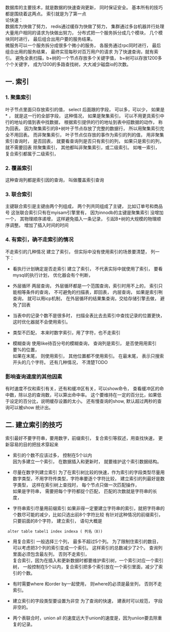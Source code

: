  数据库的主要技术，就是数据的快速查询更新， 同时保证安全。 基本所有的技巧都是围绕着这两点。 索引就是为了第一点  
 论快速：  
 数据库为快做了努力， redis通过缓存为快做了努力， 集群通过多台机器并行处理大量用户相同的请求为快做出努力， 分布式把一个服务拆分成几个模块， 几个模块同时进行， 最后组合出用户要的服务结果。  
 微服务可以一个服务拆分成很多个微小的服务， 各服务通过rpc同时进行， 最后组合出用的服务结果， 最终实现每秒对百万用户的请求
 为了快速查询，就有索引。
 避免全表扫描，b+树的一个节点存放多个关键字值，
 b+树可以存放1200多个个关键字， 成为1200的多路查找树，大大减少磁盘io的次数。 
## 一. 索引
### 1. 聚集索引
叶子节点里面只存放索引的值，
select 后面跟的字段， 可以多，可以少， 如果是* ， 就是这一行的全部字段，
这种情况， 如果是聚集索引， 可以不用更具索引中行的地址的值到表中找数据，
根据索引提供的行的地址到表中招数据的动作， 称为回表。
因为聚集索引的B+树叶子节点存放了完整的数据行， 所以用聚集索引完全不用回表。
而非聚集索引， 叶子节点仅存放的事作为索引的列的值，
用非聚集索引查询时， 是否回表， 就要看查询列是否只有索引的列，
如果只是索引的列， 就不需要回表
除聚集索引， 其他都叫非聚集索引，或二级索引。 如唯一索引， 复合索引都属于二级索引，

### 2. 覆盖索引
 这种查询列都是索引因的查询， 叫做覆盖索引查询

### 3. 联合索引
主键联合索引是主键由两个列组成， 两个列共同组成了主键， 比如订单号和商品号
这张联合索引只有在myisam引擎里有， 因为innodb的主键是聚集索引
没增加一个， 其物理顺序递增，  这样避免插入一条记录，
引起B+树的大规模的物理顺序调整。 增加了插入时间的时间

### 4. 有索引，确不走索引的情况
不走索引的几种情况
建立了索引， 但实际中没有使用索引的场景要清楚， 列一下：

* 看执行计划确定是否走索引
  建立了索引， 不代表实际中就使用了索引， 要看mysql的执行计划， 优化器会有个判断，

* 外层循环
 两层查询， 外层循环都是一个范围查询，索引时用不上的， 索引只能相等条件的查询，
 不可避免的扫描表，即回表，
 内层查询， 如果是索引咧查询， 就可以用icp机制， 在外层循环的结果集查询，交给存储引擎去做， 避免了回表

* 当表中的记录个数不是很多时， 扫描全表比去去索引中查找记录的位置更快， 这时优化器就不会使用索引。

* 类型不匹配， 本来时数字索引，用了字符，也不走索引

* 模糊查询
  使用like待百分号的模糊查询， 查询列是索引， 是否使用用索引要%的位置，   
  如果在末尾， 则使用索引， 其他位置都不使用索引。 在最末尾， 表示只搜索开头的几个字符。
还有几种情况， 不清楚TODO
### 影响查询速度的其他因素
有时速度不仅和索引有关，还有和缓冲区有关，可以show命令，
 查看缓冲区的命中数，除以总的查询数，可以算出命中率。
 这个要维持在一定的百分比，如果低于设定的百分比，说明缓存设置的太小。
 还有慢查询的show, 默认超过两秒的查询可以被show 统计出。
 
## 二. 建立索引的技巧
索引最好不要字符串，要用数字，前缀索引， 复合索引等叙述，用查找快速， 更新容易的目的把技术穿起来
* 索引的个数不应该过多， 控制在5个以内  
  因为多建立一个索引， 在数据插入和更新时， 就要维护这个索引数据结构。

* 尽量在数字列建立索引
为了在索引树比较的快速，作为索引的字段类型尽量用数字类型，不用字符传类型，字符串要逐个字符比较，
建立索引的列最好是数字类型， 这样在索引树上查找时， 每个节点只做一次匹配操作，  
如果是字符串， 需要把每个字符都捉个匹配， 匹配的次数就是字符串的长度，

* 字符串索引尽量用前缀索引
如果非得一定要建立字符串的索引，就把字符串的个数尽可能的减少，比如只选出前8个字符比较 有针对这种情况的前缀索引，  只要前面的8个字符， 建立索引，  语句大概是
```
 alter table tabel1 index indexa ( 列名（8))
```
* 用复合索引
 一般选择三个列， 最多不超过5个列。 为了限制住索引的数目， 可以考虑把3个列的索引变成一个索引。  这样索引的总数减少了2个。  查询列里面必须包含最左列， 否则不走索引，  
复合索引，因为在插入和更新数据时都要维护索引树，一个索引对应一个索引树， 一般控制在5个以内，复合索引把多个索引放在一个索引里面，减少了索引的个数。

* 有时需要where 和order by一起使用， 则where的必须是最坐列， 否则不走索引。
 
* 建立索引的字段类型要设置为非空
 为了查询的快速， 建表时可以规范， 字段非空的。

* 两个表联合时，union all 的速度远大于union的速度是，因为uniion要去除重复的记录。

 



